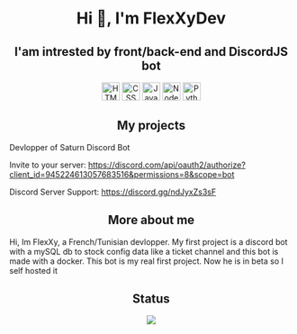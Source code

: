 <h1 align="center">Hi 👋, I'm FlexXyDev</h1>

<h2 align="center">I'am intrested by front/back-end and DiscordJS bot</h2>

<p align="center">
<img src="https://cdn-icons-png.flaticon.com/128/1051/1051277.png" width="32" height="32" alt="HTML"/>
<img src="https://th.bing.com/th/id/OIP.NccvSu6Gut1HXGwUTBKYKgHaH3?w=170&h=181&c=7&r=0&o=5&dpr=1.3&pid=1.7" width="32" height="32" alt="CSS" />
<img src="https://th.bing.com/th/id/OIP.4go3b33sOpfhyrW4ibQ4_AHaHa?w=217&h=218&c=7&r=0&o=5&dpr=1.3&pid=1.7" width="32" height="32" alt="Javascript" />
<img src="https://th.bing.com/th/id/OIP.9zN9M5IW0FwVUWiO-xOoMAHaHa?w=161&h=180&c=7&r=0&o=5&dpr=1.3&pid=1.7" width="32" height="32" alt="NodeJS" />
<img src="https://th.bing.com/th/id/OIP.CYpqc79M1jl94xw__TzDiQHaHa?w=218&h=218&c=7&r=0&o=5&dpr=1.3&pid=1.7" width="32" height="32" alt="Python" />
</p>

<h2 align="center">My projects</h2>
Devlopper of Saturn Discord Bot

Invite to your server:
https://discord.com/api/oauth2/authorize?client_id=945224613057683516&permissions=8&scope=bot

Discord Server Support:
https://discord.gg/ndJyxZs3sF

<p align="center">
  
<h2 align="center">More about me</h2>

Hi,
Im FlexXy, a French/Tunisian devlopper. My first project is a discord bot with a mySQL db to stock config data like a ticket channel and this bot is made with a docker. This bot is my real first project. Now he is in beta so I self hosted it

<h2 align="center">Status</h2>

<p align="center">
  <img src="https://lanyard.cnrad.dev/api/310107091542999040"/>
</p>
  
</p>
